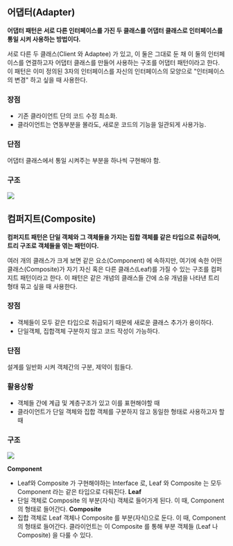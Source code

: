 ## 어댑터(Adapter)

**어댑터 패턴은 서로 다른 인터페이스를 가진 두 클래스를
어댑터 클래스로 인터페이스를 통일 시켜 사용하는 방법이다.**

서로 다른 두 클래스(Client 와 Adaptee) 가 있고, 이 둘은 그대로 둔 채 이 둘의 인터페이스를 연결하고자 어댑터 클래스를 만들어 사용하는 구조를 어댑터 패턴이라고 한다.
이 패턴은 이미 정의된 3자의 인터페이스를 자신의 인터페이스의 모양으로 "인터페이스의 변경" 하고 싶을 때 사용한다.

### 장점

- 기존 클라이언트 단의 코드 수정 최소화.
- 클라이언트는 연동부분을 몰라도, 새로운 코드의 기능을 일관되게 사용가능.

### 단점

어댑터 클래스에서 통일 시켜주는 부분을 하나씩 구현해야 함.

### 구조

![](https://images.velog.io/images/shinsw627/post/ba797745-e788-4f08-8097-21dae0944434/image.png)

## 컴퍼지트(Composite)

**컴퍼지트 패턴은 단일 객체와 그 객체들을 가지는 집합 객체를
같은 타입으로 취급하며, 트리 구조로 객체들을 엮는 패턴이다.**

여러 개의 클래스가 크게 보면 같은 요소(Component) 에 속하지만, 여기에 속한 어떤 클래스(Composite)가 자기 자신 혹은 다른 클래스(Leaf)를 가질 수 있는 구조를 컴퍼지트 패턴이라고 한다.
이 패턴은 같은 개념의 클래스들 간에 소유 개념을 나타낸 트리 형태 묶고 싶을 때 사용한다.

### 장점

- 객체들이 모두 같은 타입으로 취급되기 때문에 새로운 클래스 추가가 용이하다.
- 단일객체, 집합객체 구분하지 않고 코드 작성이 가능하다.

### 단점

설계를 일반화 시켜 객체간의 구분, 제약이 힘들다.

### 활용상황

- 객체들 간에 계급 및 계층구조가 있고 이를 표현해야할 때
- 클라이언트가 단일 객체와 집합 객체를 구분하지 않고 동일한 형태로 사용하고자 할 때

### 구조

![](https://images.velog.io/images/shinsw627/post/6b797c89-d2f3-431c-af29-07b16af56484/image.png)

**Component**

- Leaf와 Composite 가 구현해야하는 Interface 로, Leaf 와 Composite 는 모두 Component 라는 같은 타입으로 다뤄진다.
  **Leaf**
- 단일 객체로 Composite 의 부분(자식) 객체로 들어가게 된다.
  이 때, Component 의 형태로 들어간다.
  **Composite**
- 집합 객체로 Leaf 객체나 Composite 를 부분(자식)으로 둔다.
  이 때, Component 의 형태로 들어간다.
  클라이언트는 이 Composite 를 통해 부분 객체들 (Leaf 나 Composite) 을 다룰 수 있다.
